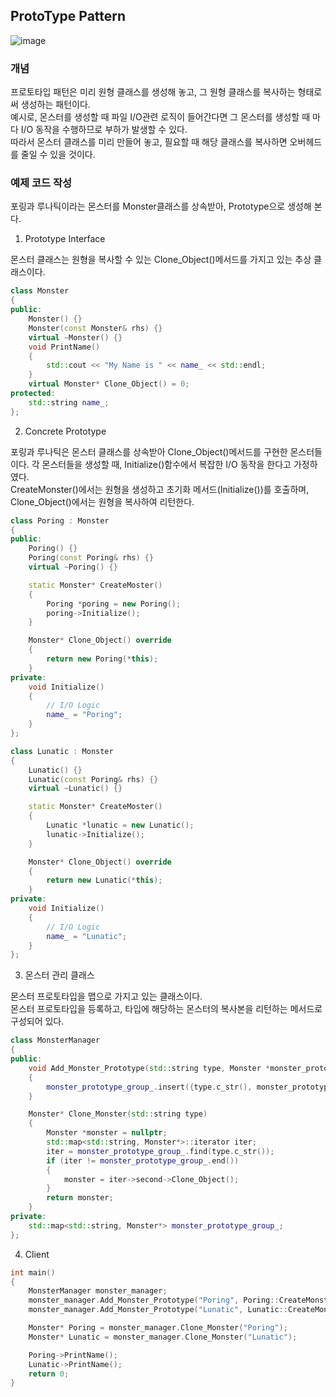 ## ProtoType Pattern

![image](https://user-images.githubusercontent.com/5865308/197516815-315a9433-fe23-4ba7-bc8a-734bc4d50e6e.png)

### 개념 

프로토타입 패턴은 미리 원형 클래스를 생성해 놓고, 그 원형 클래스를 복사하는 형태로써 생성하는 패턴이다.   
예시로, 몬스터를 생성할 때 파일 I/O관련 로직이 들어간다면 그 몬스터를 생성할 때 마다 I/O 동작을 수행하므로 부하가 발생할 수 있다.   
따라서 몬스터 클래스를 미리 만들어 놓고, 필요할 때 해당 클래스를 복사하면 오버헤드를 줄일 수 있을 것이다.

### 예제 코드 작성

포링과 루나틱이라는 몬스터를 Monster클래스를 상속받아, Prototype으로 생성해 본다.

1. Prototype Interface

몬스터 클래스는 원형을 복사할 수 있는 Clone_Object()메서드를 가지고 있는 추상 클래스이다.

```c++
class Monster
{
public:
    Monster() {}
    Monster(const Monster& rhs) {}
    virtual ~Monster() {}
    void PrintName()
    {
        std::cout << "My Name is " << name_ << std::endl;
    }
    virtual Monster* Clone_Object() = 0;
protected:
    std::string name_;
};
```

2. Concrete Prototype

포링과 루나틱은 몬스터 클래스를 상속받아 Clone_Object()메서드를 구현한 몬스터들이다. 각 몬스터들을 생성할 때, Initialize()함수에서 복잡한 I/O 동작을 한다고 가정하였다.   
CreateMonster()에서는 원형을 생성하고 초기화 메서드(Initialize())를 호출하며, Clone_Object()에서는 원형을 복사하여 리턴한다.

```c++
class Poring : Monster
{
public:
    Poring() {}
    Poring(const Poring& rhs) {}
    virtual ~Poring() {}

    static Monster* CreateMoster()
    {
        Poring *poring = new Poring();
        poring->Initialize();
    }

    Monster* Clone_Object() override
    {
        return new Poring(*this);
    }
private:
    void Initialize()
    {
        // I/O Logic
        name_ = "Poring";
    }
};

class Lunatic : Monster
{
    Lunatic() {}
    Lunatic(const Poring& rhs) {}
    virtual ~Lunatic() {}

    static Monster* CreateMoster()
    {
        Lunatic *lunatic = new Lunatic();
        lunatic->Initialize();
    }

    Monster* Clone_Object() override
    {
        return new Lunatic(*this);
    }
private:
    void Initialize()
    {
        // I/O Logic
        name_ = "Lunatic";
    }
};
```

3. 몬스터 관리 클래스 

몬스터 프로토타입을 맵으로 가지고 있는 클래스이다.   
몬스터 프로토타입을 등록하고, 타입에 해당하는 몬스터의 복사본을 리턴하는 메서드로 구성되어 있다.

```c++
class MonsterManager
{
public:
    void Add_Monster_Prototype(std::string type, Monster *monster_prototype)
    {
        monster_prototype_group_.insert({type.c_str(), monster_prototype});
    }

    Monster* Clone_Monster(std::string type)
    {
        Monster *monster = nullptr;
        std::map<std::string, Monster*>::iterator iter;
        iter = monster_prototype_group_.find(type.c_str());
        if (iter != monster_prototype_group_.end())
        {
            monster = iter->second->Clone_Object();
        }
        return monster;
    }
private:
    std::map<std::string, Monster*> monster_prototype_group_;
};
```

4. Client 

```c++
int main()
{
    MonsterManager monster_manager;
    monster_manager.Add_Monster_Prototype("Poring", Poring::CreateMonster());
    monster_manager.Add_Monster_Prototype("Lunatic", Lunatic::CreateMonster());

    Monster* Poring = monster_manager.Clone_Monster("Poring");
    Monster* Lunatic = monster_manager.Clone_Monster("Lunatic");

    Poring->PrintName();
    Lunatic->PrintName();
    return 0;
}
```
